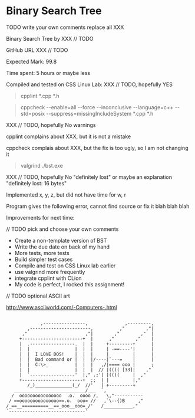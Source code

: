# Binary Search Tree

TODO write your own comments replace all XXX

Binary Search Tree by XXX // TODO

GitHub URL XXX // TODO

Expected Mark: 99.8

Time spent: 5 hours or maybe less

Compiled and tested on CSS Linux Lab: XXX // TODO, hopefully YES


> cpplint *.cpp *.h

> cppcheck --enable=all --force --inconclusive --language=c++ --std=posix --suppress=missingIncludeSystem *.cpp *.h

XXX // TODO, hopefully No warnings

cpplint complains about XXX, but it is not a mistake

cppcheck complais about XXX, but the fix is too ugly, so I am not changing it

> valgrind ./bst.exe

XXX // TODO, hopefully No "definitely lost" or maybe an explanation "definitely lost: 16 bytes"

Implemented x, y, z, but did not have time for w, r

Program gives the following error, cannot find source or fix it
            blah blah blah

Improvements for next time:

// TODO pick and choose your own comments

- Create a non-template version of BST
- Write the due date on back of my hand
- More tests, more tests
- Build simpler test cases
- Compile and test on CSS Linux lab earlier
- use valgrind more frequently
- integrate cpplint with CLion
- My code is perfect, I rocked this assignment!

// TODO optional ASCII art

http://www.asciiworld.com/-Computers-.html

```

             ,----------------,              ,---------,
        ,-----------------------,          ,"        ,"|
      ,"                      ,"|        ,"        ,"  |
     +-----------------------+  |      ,"        ,"    |
     |  .-----------------.  |  |     +---------+      |
     |  |                 |  |  |     | -==----'|      |
     |  |  I LOVE DOS!    |  |  |     |         |      |
     |  |  Bad command or |  |  |/----|`---=    |      |
     |  |  C:\>_          |  |  |   ,/|==== ooo |      ;
     |  |                 |  |  |  // |(((( [33]|    ,"
     |  `-----------------'  |," .;'| |((((     |  ,"
     +-----------------------+  ;;  | |         |,"
        /_)______________(_/  //'   | +---------+
   ___________________________/___  `,
  /  oooooooooooooooo  .o.  oooo /,   \,"-----------
 / ==ooooooooooooooo==.o.  ooo= //   ,`\--{)B     ,"
/_==__==========__==_ooo__ooo=_/'   /___________,"
`-----------------------------'
```

